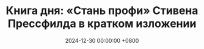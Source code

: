 ---
title: "Книга дня: «Стань профи» Стивена Прессфилда в кратком изложении"
description: >-
  «Стань профи» (в оригинале The War of Art) Стивена Прессфилда — это вдохновляющее руководство для творческих людей, которое помогает преодолеть внутренние барьеры на пути к успеху. Автор вводит концепцию «Сопротивления» — внутренней силы, проявляющейся в виде прокрастинации, страха, сомнений или отвлечений, которая мешает реализовать творческий потенциал. Узнайте, как стать профессионалом в творчестве с книгой "Стань профи" Стивена Прессфилда! Практичные советы для успеха в искусстве.
date: 2024-12-30 00:00:00 +0800
categories: [Мышление, Конспекты-книг]
tags:
  [
    стань-профи,
    стивен-прессфилд,
    творчество,
    преодоление-страха,
    профессионализм,
    карьера-в-искусстве,
    продуктивность,
    писательская-жизнь,
    творческий-процесс,
    страх-провала,
    мотивация,
    дисциплина,
    развитие-личности,
    поиск-призвания
  ]
image: 
alt: Обложка книги "Стань профи" Стивена Прессфилда
fallback:
  - 
  - 
---